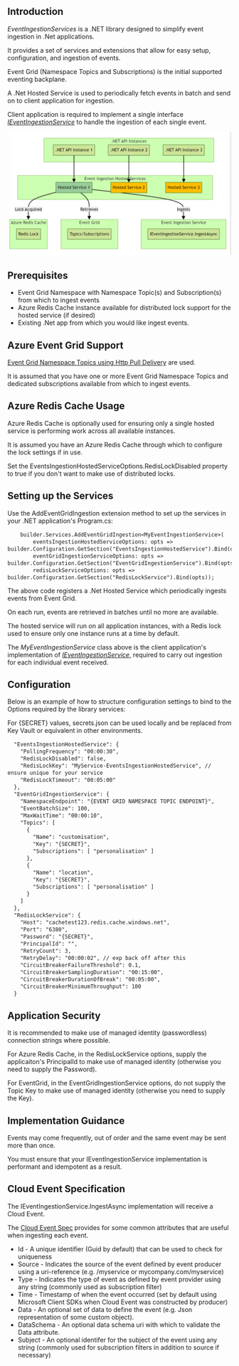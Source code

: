 Introduction
-
*EventIngestionServices* is a .NET library designed to simplify event ingestion in .Net applications.

It provides a set of services and extensions that allow for easy setup, configuration, and ingestion of events.

Event Grid (Namespace Topics and Subscriptions) is the initial supported eventing backplane.

A .Net Hosted Service is used to periodically fetch events in batch and send on to client application for ingestion. 

Client application is required to implement a single interface [*IEventIngestionService*](https://github.com/keithpatton/eventgridpoc/blob/main/EventIngestionServices/Abstractions/IEventIngestionService.cs) to handle the ingestion of each single event.

![Hosted Services Singleton](./Images/HostedServicesSingleton.png)

Prerequisites
-
- Event Grid Namespace with Namespace Topic(s) and Subscription(s) from which to ingest events
- Azure Redis Cache instance available for distributed lock support for the hosted service (if desired)
- Existing .Net app from which you would like ingest events.

Azure Event Grid Support
--
[Event Grid Namespace Topics using Http Pull Delivery](https://learn.microsoft.com/en-us/azure/event-grid/pull-delivery-overview) are used. 

It is assumed that you have one or more Event Grid Namespace Topics and dedicated subscriptions available from which to ingest events.

Azure Redis Cache Usage
--
Azure Redis Cache is optionally used for ensuring only a single hosted service is performing work across all available instances. 

It is assumed you have an Azure Redis Cache through which to configure the lock settings if in use.

Set the EventsIngestionHostedServiceOptions.RedisLockDisabled property to true if you don't want to make use of distributed locks.

Setting up the Services
-
Use the AddEventGridIngestion extension method to set up the services in your .NET application's Program.cs:

```
    builder.Services.AddEventGridIngestion<MyEventIngestionService>(
        eventsIngestionHostedServiceOptions: opts => builder.Configuration.GetSection("EventsIngestionHostedService").Bind(opts),
        eventGridIngestionServiceOptions: opts => builder.Configuration.GetSection("EventGridIngestionService").Bind(opts),
        redisLockServiceOptions: opts => builder.Configuration.GetSection("RedisLockService").Bind(opts));
```

The above code registers a .Net Hosted Service which periodically ingests events from Event Grid. 

On each run, events are retrieved in batches until no more are available. 

The hosted service will run on all application instances, with a Redis lock used to ensure only one instance runs at a time by default. 

The *MyEventIngestionService* class above is the client application's implementation of [*IEventIngestionService*](https://github.com/keithpatton/eventgridpoc/blob/main/EventIngestionServices/Abstractions/IEventIngestionService.cs), required to carry out ingestion for each individual event received. 

Configuration
-

Below is an example of how to structure configuration settings to bind to the Options required by the library services:

For {SECRET} values, secrets.json can be used locally and be replaced from Key Vault or equivalent in other environments.

```
  "EventsIngestionHostedService": {
    "PollingFrequency": "00:00:30",
    "RedisLockDisabled": false,
    "RedisLockKey": "MyService-EventsIngestionHostedService", // ensure unique for your service
    "RedisLockTimeout": "00:05:00"
  },
  "EventGridIngestionService": {
    "NamespaceEndpoint": "{EVENT GRID NAMESPACE TOPIC ENDPOINT}",
    "EventBatchSize": 100,
    "MaxWaitTime": "00:00:10",
    "Topics": [
      {
        "Name": "customisation",
        "Key": "{SECRET}",
        "Subscriptions": [ "personalisation" ]
      },
      {
        "Name": "location",
        "Key": "{SECRET}",
        "Subscriptions": [ "personalisation" ]
      }
    ]
  },
  "RedisLockService": {
    "Host": "cachetest123.redis.cache.windows.net",
    "Port": "6380",
    "Password": "{SECRET}",
    "PrincipalId": "",
    "RetryCount": 3,
    "RetryDelay": "00:00:02", // exp back off after this
    "CircuitBreakerFailureThreshold": 0.1,
    "CircuitBreakerSamplingDuration": "00:15:00",
    "CircuitBreakerDurationOfBreak": "00:05:00",
    "CircuitBreakerMinimumThroughput": 100
  }
```

Application Security
--
It is recommended to make use of managed identity (passwordless) connection strings where possible. 

For Azure Redis Cache, in the RedisLockService options, supply the applicaiton's PrincipalId to make use of managed identity (otherwise you need to supply the Password).

For EventGrid, in the EventGridIngestionService options, do not supply the Topic Key to make use of managed identity (otherwise you need to supply the Key).

Implementation Guidance
--
Events may come frequently, out of order and the same event may be sent more than once. 

You must ensure that your IEventIngestionService implementation is performant and idempotent as a result.

Cloud Event Specification
--

The IEventIngestionService.IngestAsync implementation will receive a Cloud Event. 

The [Cloud Event Spec](https://github.com/cloudevents/spec/blob/v1.0.2/cloudevents/spec.md) provides for some common attributes that are useful when ingesting each event.

- Id - A unique identifier (Guid by default) that can be used to check for uniqueness
- Source - Indicates the source of the event defined by event producer using a uri-reference (e.g. /myservice or mycompany.com/myservice)
- Type - Indicates the type of event as defined by event provider using any string (commonly used as subscription filter)
- Time - Timestamp of when the event occurred (set by default using Microsoft Client SDKs when Cloud Event was constructed by producer)
- Data - An optional set of data to define the event (e.g. Json representation of some custom object).
- DataSchema - An optional data schema uri with which to validate the Data attribute.
- Subject - An optional identifer for the subject of the event using any string (commonly used for subscription filters in addition to source if necessary)